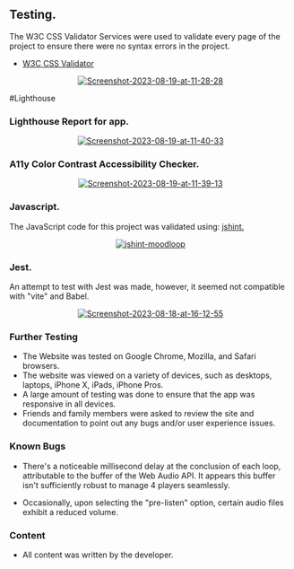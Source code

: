 ## Testing.

The W3C CSS Validator Services were used to validate every page of the project to ensure there were no syntax errors in the project.

-   [W3C CSS Validator](https://jigsaw.w3.org/css-validator/#validate_by_input) 
   <div align="center"> 
<a href="https://ibb.co/9pkJCwt"><img src="https://i.ibb.co/JcwNMxQ/Screenshot-2023-08-19-at-11-28-28.png" alt="Screenshot-2023-08-19-at-11-28-28" border="0"></a>
   </div>



    
 #Lighthouse   
    
### Lighthouse Report for app. 
<div align="center">
<a href="https://ibb.co/QMhTc94"><img src="https://i.ibb.co/RctsS2q/Screenshot-2023-08-19-at-11-40-33.png" alt="Screenshot-2023-08-19-at-11-40-33" border="0"></a><br />
</div>

### A11y Color Contrast Accessibility Checker.
<div align="center">
<a href="https://ibb.co/LnZy6JT"><img src="https://i.ibb.co/KFrg7Lt/Screenshot-2023-08-19-at-11-39-13.png" alt="Screenshot-2023-08-19-at-11-39-13" border="0"></a><br />
        </div>

### Javascript.
The JavaScript code for this project was validated using: [jshint.](https://jshint.com/)
<div align="center">
<a href="https://ibb.co/2crrR3n"><img src="https://i.ibb.co/9y00BH8/jshint-moodloop.jpg" alt="jshint-moodloop" border="0"></a>
</div>

### Jest. 
An attempt to test with Jest was made, however, it seemed not compatible with "vite" and Babel.
<div align="center">
<a href="https://ibb.co/cCXJCSg"><img src="https://i.ibb.co/P9zx9vm/Screenshot-2023-08-18-at-16-12-55.png" alt="Screenshot-2023-08-18-at-16-12-55" border="0"></a></div>

### Further Testing

-   The Website was tested on Google Chrome, Mozilla, and Safari browsers.
-   The website was viewed on a variety of devices, such as desktops, laptops, iPhone X, iPads, iPhone Pros.
-   A large amount of testing was done to ensure that the app was responsive in all devices.
-   Friends and family members were asked to review the site and documentation to point out any bugs and/or user experience issues.

### Known Bugs

- There's a noticeable millisecond delay at the conclusion of each loop, attributable to the buffer of the Web Audio API. It appears this buffer isn't sufficiently robust to manage 4 players seamlessly.

- Occasionally, upon selecting the "pre-listen" option, certain audio files exhibit a reduced volume.
    
  


### Content

-   All content was written by the developer.
